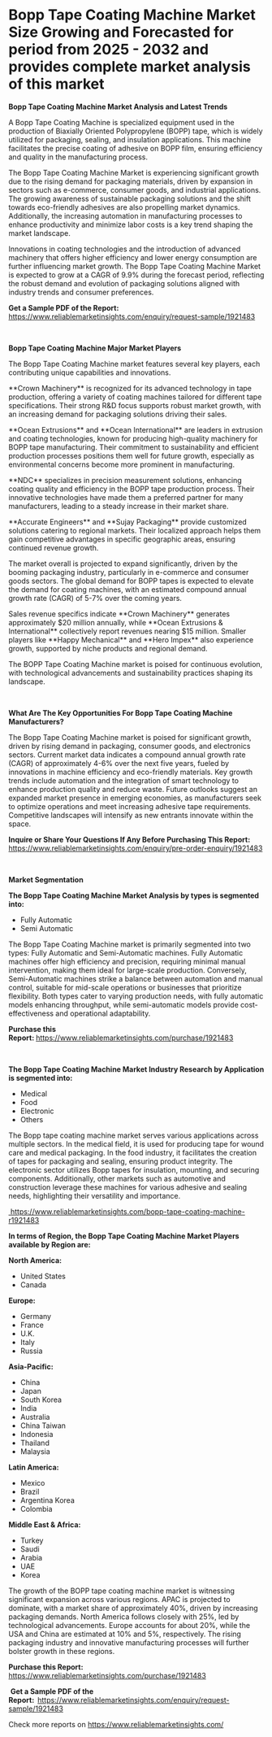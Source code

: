<p><h1>Bopp Tape Coating Machine Market Size Growing and Forecasted for period from 2025 - 2032 and provides complete market analysis of this market</h1></p><p><strong>Bopp Tape Coating Machine Market Analysis and Latest Trends</strong></p>
<p><p>A Bopp Tape Coating Machine is specialized equipment used in the production of Biaxially Oriented Polypropylene (BOPP) tape, which is widely utilized for packaging, sealing, and insulation applications. This machine facilitates the precise coating of adhesive on BOPP film, ensuring efficiency and quality in the manufacturing process.</p><p>The Bopp Tape Coating Machine Market is experiencing significant growth due to the rising demand for packaging materials, driven by expansion in sectors such as e-commerce, consumer goods, and industrial applications. The growing awareness of sustainable packaging solutions and the shift towards eco-friendly adhesives are also propelling market dynamics. Additionally, the increasing automation in manufacturing processes to enhance productivity and minimize labor costs is a key trend shaping the market landscape.</p><p>Innovations in coating technologies and the introduction of advanced machinery that offers higher efficiency and lower energy consumption are further influencing market growth. The Bopp Tape Coating Machine Market is expected to grow at a CAGR of 9.9% during the forecast period, reflecting the robust demand and evolution of packaging solutions aligned with industry trends and consumer preferences.</p></p>
<p><strong>Get a Sample PDF of the Report:&nbsp;</strong> <a href="https://www.reliablemarketinsights.com/enquiry/request-sample/1921483?utm_campaign=3312&utm_medium=2&utm_source=Github&utm_content=ia&utm_term=10042025&utm_id=bopp-tape-coating-machine">https://www.reliablemarketinsights.com/enquiry/request-sample/1921483</a></p>
<p>&nbsp;</p>
<p><strong>Bopp Tape Coating Machine Major Market Players</strong></p>
<p><p>The Bopp Tape Coating Machine market features several key players, each contributing unique capabilities and innovations. </p><p>**Crown Machinery** is recognized for its advanced technology in tape production, offering a variety of coating machines tailored for different tape specifications. Their strong R&D focus supports robust market growth, with an increasing demand for packaging solutions driving their sales.</p><p>**Ocean Extrusions** and **Ocean International** are leaders in extrusion and coating technologies, known for producing high-quality machinery for BOPP tape manufacturing. Their commitment to sustainability and efficient production processes positions them well for future growth, especially as environmental concerns become more prominent in manufacturing.</p><p>**NDC** specializes in precision measurement solutions, enhancing coating quality and efficiency in the BOPP tape production process. Their innovative technologies have made them a preferred partner for many manufacturers, leading to a steady increase in their market share.</p><p>**Accurate Engineers** and **Sujay Packaging** provide customized solutions catering to regional markets. Their localized approach helps them gain competitive advantages in specific geographic areas, ensuring continued revenue growth.</p><p>The market overall is projected to expand significantly, driven by the booming packaging industry, particularly in e-commerce and consumer goods sectors. The global demand for BOPP tapes is expected to elevate the demand for coating machines, with an estimated compound annual growth rate (CAGR) of 5-7% over the coming years.</p><p>Sales revenue specifics indicate **Crown Machinery** generates approximately $20 million annually, while **Ocean Extrusions & International** collectively report revenues nearing $15 million. Smaller players like **Happy Mechanical** and **Hero Impex** also experience growth, supported by niche products and regional demand.</p><p>The BOPP Tape Coating Machine market is poised for continuous evolution, with technological advancements and sustainability practices shaping its landscape.</p></p>
<p>&nbsp;</p>
<p><strong>What Are The Key Opportunities For Bopp Tape Coating Machine Manufacturers?</strong></p>
<p><p>The Bopp Tape Coating Machine market is poised for significant growth, driven by rising demand in packaging, consumer goods, and electronics sectors. Current market data indicates a compound annual growth rate (CAGR) of approximately 4-6% over the next five years, fueled by innovations in machine efficiency and eco-friendly materials. Key growth trends include automation and the integration of smart technology to enhance production quality and reduce waste. Future outlooks suggest an expanded market presence in emerging economies, as manufacturers seek to optimize operations and meet increasing adhesive tape requirements. Competitive landscapes will intensify as new entrants innovate within the space.</p></p>
<p><strong>Inquire or Share Your Questions If Any Before Purchasing This Report:</strong> <a href="https://www.reliablemarketinsights.com/enquiry/pre-order-enquiry/1921483?utm_campaign=3312&utm_medium=2&utm_source=Github&utm_content=ia&utm_term=10042025&utm_id=bopp-tape-coating-machine">https://www.reliablemarketinsights.com/enquiry/pre-order-enquiry/1921483</a></p>
<p>&nbsp;</p>
<p><strong>Market Segmentation</strong></p>
<p><strong>The Bopp Tape Coating Machine Market Analysis by types is segmented into:</strong></p>
<p><ul><li>Fully Automatic</li><li>Semi Automatic</li></ul></p>
<p><p>The Bopp Tape Coating Machine market is primarily segmented into two types: Fully Automatic and Semi-Automatic machines. Fully Automatic machines offer high efficiency and precision, requiring minimal manual intervention, making them ideal for large-scale production. Conversely, Semi-Automatic machines strike a balance between automation and manual control, suitable for mid-scale operations or businesses that prioritize flexibility. Both types cater to varying production needs, with fully automatic models enhancing throughput, while semi-automatic models provide cost-effectiveness and operational adaptability.</p></p>
<p><strong>Purchase this Report:&nbsp;</strong><a href="https://www.reliablemarketinsights.com/purchase/1921483?utm_campaign=3312&utm_medium=2&utm_source=Github&utm_content=ia&utm_term=10042025&utm_id=bopp-tape-coating-machine">https://www.reliablemarketinsights.com/purchase/1921483</a></p>
<p>&nbsp;</p>
<p><strong>The Bopp Tape Coating Machine Market Industry Research by Application is segmented into:</strong></p>
<p><ul><li>Medical</li><li>Food</li><li>Electronic</li><li>Others</li></ul></p>
<p><p>The Bopp tape coating machine market serves various applications across multiple sectors. In the medical field, it is used for producing tape for wound care and medical packaging. In the food industry, it facilitates the creation of tapes for packaging and sealing, ensuring product integrity. The electronic sector utilizes Bopp tapes for insulation, mounting, and securing components. Additionally, other markets such as automotive and construction leverage these machines for various adhesive and sealing needs, highlighting their versatility and importance.</p></p>
<p><a href="https://www.reliablemarketinsights.com/bopp-tape-coating-machine-r1921483?utm_campaign=3312&utm_medium=2&utm_source=Github&utm_content=ia&utm_term=10042025&utm_id=bopp-tape-coating-machine">&nbsp;https://www.reliablemarketinsights.com/bopp-tape-coating-machine-r1921483</a></p>
<p><strong>In terms of Region, the Bopp Tape Coating Machine Market Players available by Region are:</strong></p>
<p>
    <p> <strong> North America: </strong>
        <ul>
            <li>United States</li>
            <li>Canada</li>
        </ul>
        </p> 
    <p> <strong> Europe: </strong>
        <ul>
            <li>Germany</li>
            <li>France</li>
            <li>U.K.</li>
            <li>Italy</li>
            <li>Russia</li>
        </ul>
        </p> 
    <p> <strong> Asia-Pacific: </strong>
        <ul>
            <li>China</li>
            <li>Japan</li>
            <li>South Korea</li>
            <li>India</li>
            <li>Australia</li>
            <li>China Taiwan</li>
            <li>Indonesia</li>
            <li>Thailand</li>
            <li>Malaysia</li>
        </ul>
        </p> 
    <p> <strong> Latin America: </strong>
        <ul>
            <li>Mexico</li>
            <li>Brazil</li>
            <li>Argentina Korea</li>
            <li>Colombia</li>
        </ul>
        </p> 
    <p> <strong> Middle East & Africa: </strong>
        <ul>
            <li>Turkey</li>
            <li>Saudi</li>
            <li>Arabia</li>
            <li>UAE</li>
            <li>Korea</li>
        </ul>
    </p>
    </p>
<p><p>The growth of the BOPP tape coating machine market is witnessing significant expansion across various regions. APAC is projected to dominate, with a market share of approximately 40%, driven by increasing packaging demands. North America follows closely with 25%, led by technological advancements. Europe accounts for about 20%, while the USA and China are estimated at 10% and 5%, respectively. The rising packaging industry and innovative manufacturing processes will further bolster growth in these regions.</p></p>
<p><strong>Purchase this Report: </strong><a href="https://www.reliablemarketinsights.com/purchase/1921483?utm_campaign=3312&utm_medium=2&utm_source=Github&utm_content=ia&utm_term=10042025&utm_id=bopp-tape-coating-machine">https://www.reliablemarketinsights.com/purchase/1921483</a></p>
<p>&nbsp;<strong>Get a Sample PDF of the Report:&nbsp;&nbsp;</strong><a href="https://www.reliablemarketinsights.com/enquiry/request-sample/1921483?utm_campaign=3312&utm_medium=2&utm_source=Github&utm_content=ia&utm_term=10042025&utm_id=bopp-tape-coating-machine">https://www.reliablemarketinsights.com/enquiry/request-sample/1921483</a></p>
<p><strong></strong></p>
<p>Check more reports on <a href="https://www.reliablemarketinsights.com/?utm_campaign=3312&utm_medium=2&utm_source=Github&utm_content=ia&utm_term=10042025&utm_id=bopp-tape-coating-machine">https://www.reliablemarketinsights.com/</a></p>